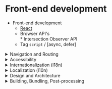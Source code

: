 # Front-end development

* Front-end development
  - [React](https://github.com/DemjanUA/Things-I-Don-t-Know-as-of-2021/blob/main/react.md)
  <ul>
    <li>Browser API's</li>
      * Intersection Observer API
  <li>Tag <code>script</code> / [async, defer]</li>
  </ul>

<details>
  <summary>Navigation and Routing</summary>
  <ul>
    <li>- - -</li>
  </ul>
</details>

<details>
  <summary>Accessibility</summary>
  <ul>
    <li>WCAG 2</li>
  </ul>
</details>

<details>
  <summary>Internationalization (i18n)</summary>
  <ul>
    <li>- - -</li>
  </ul>
</details>

<details>
  <summary>Localization (l10n)</summary>
  <ul>
    <li>- - -</li>
  </ul>
</details>

<details>
  <summary>Design and Architecture</summary>
  <ul>
    <li>Microfrontend</li>
  </ul>
</details>

<details>
  <summary>Building, Bundling, Post-processing</summary>
  <ul>
    <li>Webpack</li>
    <li>Vitejs</li>
  </ul>
</details>
